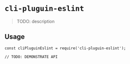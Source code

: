 # `cli-pluguin-eslint`

> TODO: description

## Usage

```
const cliPluguinEslint = require('cli-pluguin-eslint');

// TODO: DEMONSTRATE API
```
